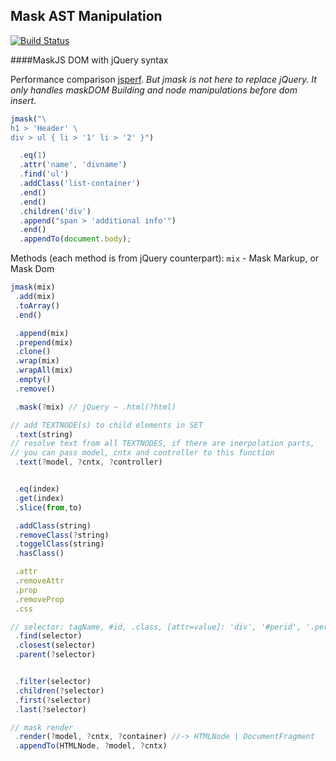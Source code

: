 Mask AST Manipulation
----
[![Build Status](https://travis-ci.org/atmajs/mask-j.png?branch=master)](https://travis-ci.org/atmajs/mask-j)

####MaskJS DOM with jQuery syntax

Performance comparison [jsperf](http://jsperf.com/dom-builder-mask-vs-jquery/5).
_But jmask is not here to replace jQuery. It only handles maskDOM Building and node manipulations before dom insert._
````javascript
jmask("\
h1 > 'Header' \
div > ul { li > '1' li > '2' }")

  .eq(1)
  .attr('name', 'divname')
  .find('ul')
  .addClass('list-container')
  .end()
  .end()
  .children('div')
  .append("span > 'additional info'")
  .end()
  .appendTo(document.body);
````

Methods (each method is from jQuery counterpart):
<code>mix</code> - Mask Markup, or Mask Dom
````javascript
jmask(mix)
 .add(mix)
 .toArray()
 .end()

 .append(mix)
 .prepend(mix)
 .clone()
 .wrap(mix)
 .wrapAll(mix)
 .empty()
 .remove()

 .mask(?mix) // jQuery ~ .html(?html)

// add TEXTNODE(s) to child elements in SET
 .text(string)
// resolve text from all TEXTNODES, if there are inerpolation parts,
// you can pass model, cntx and controller to this function
 .text(?model, ?cntx, ?controller)


 .eq(index)
 .get(index)
 .slice(from,to)

 .addClass(string)
 .removeClass(?string)
 .toggelClass(string)
 .hasClass()

 .attr
 .removeAttr
 .prop
 .removeProp
 .css

// selector: tagName, #id, .class, [attr=value]: 'div', '#perid', '.perclass', 'div[name=any]'
 .find(selector)
 .closest(selector)
 .parent(?selector)


 .filter(selector)
 .children(?selector)
 .first(?selector)
 .last(?selector)

// mask render
 .render(?model, ?cntx, ?container) //-> HTMLNode | DocumentFragment
 .appendTo(HTMLNode, ?model, ?cntx)

````
